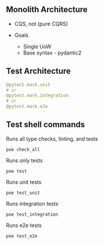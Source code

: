 ## Monolith Architecture

* CQS, not (pure CQRS)

* Goals
  * Single UoW
  * Base syntax - pydantic2


## Test Architecture

```python
@pytest.mark.unit
# or
@pytest.mark.integration
# or  
@pytest.mark.e2e
  ```

## Test shell commands

Runs all type checks, linting, and tests
```
poe check_all
```
Runs only tests
```
poe test
```
Runs unit tests
```
poe test_unit
```
Runs integration tests
```
poe test_integration
```
Runs e2e tests
```
poe test_e2e
```
